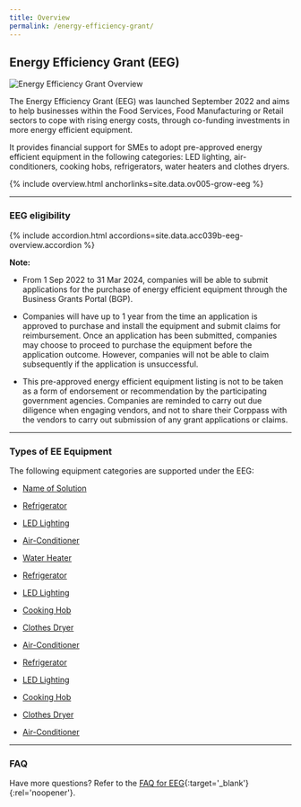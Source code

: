 ```yaml
---
title: Overview
permalink: /energy-efficiency-grant/
---
```


## Energy Efficiency Grant (EEG)

![Energy Efficiency Grant Overview](/images/grow/eeg/eeg_overview_banner.jpg)

The Energy Efficiency Grant (EEG) was launched September 2022 and aims to help businesses within the Food Services, Food Manufacturing or Retail sectors to cope with rising energy costs, through co-funding investments in more energy efficient equipment.

It provides financial support for SMEs to adopt pre-approved energy efficient equipment in the following categories: LED lighting, air-conditioners, cooking hobs, refrigerators, water heaters and clothes dryers. 

{% include overview.html anchorlinks=site.data.ov005-grow-eeg %}

----

<a name='eeg-eligibility'></a>

### EEG eligibility

{% include accordion.html accordions=site.data.acc039b-eeg-overview.accordion %}

**Note:**

- From 1 Sep 2022 to 31 Mar 2024, companies will be able to submit applications for the purchase of energy efficient equipment through the Business Grants Portal (BGP).

- Companies will have up to 1 year from the time an application is approved to purchase and install the equipment and submit claims for reimbursement. Once an application has been submitted, companies may choose to proceed to purchase the equipment before the application outcome. However, companies will not be able to claim subsequently if the application is unsuccessful.

- This pre-approved energy efficient equipment listing is not to be taken as a form of endorsement or recommendation by the participating government agencies. Companies are reminded to carry out due diligence when engaging vendors, and not to share their Corppass with the vendors to carry out submission of any grant applications or claims.

----

<a name='type-of-eeg-soln'></a>

### Types of EE Equipment

The following equipment categories are supported under the EEG:

- [Name of Solution](/energy-efficiency-grant/solutionrepo/Name-of-Solution)

- [Refrigerator](/energy-efficiency-grant/solutionrepo/Refrigerator)

- [LED Lighting](/energy-efficiency-grant/solutionrepo/LED-Lighting)

- [Air-Conditioner](/energy-efficiency-grant/solutionrepo/Air-Conditioner)

- [Water Heater](/energy-efficiency-grant/solutionrepo/Water-Heater)

- [Refrigerator](/energy-efficiency-grant/solutionrepo/Refrigerator)

- [LED Lighting](/energy-efficiency-grant/solutionrepo/LED-Lighting)

- [Cooking Hob](/energy-efficiency-grant/solutionrepo/Cooking-Hob)

- [Clothes Dryer](/energy-efficiency-grant/solutionrepo/Clothes-Dryer)

- [Air-Conditioner](/energy-efficiency-grant/solutionrepo/Air-Conditioner)

- [Refrigerator](/energy-efficiency-grant/solutionrepo/Refrigerator)

- [LED Lighting](/energy-efficiency-grant/solutionrepo/LED-Lighting)

- [Cooking Hob](/energy-efficiency-grant/solutionrepo/Cooking-Hob)

- [Clothes Dryer](/energy-efficiency-grant/solutionrepo/Clothes-Dryer)

- [Air-Conditioner](/energy-efficiency-grant/solutionrepo/Air-Conditioner)

----

<a name='eeg-faq'></a>

### FAQ

Have more questions? Refer to the [FAQ for EEG](/business-grants-portal-faq/eeg/){:target='_blank'}{:rel='noopener'}.



